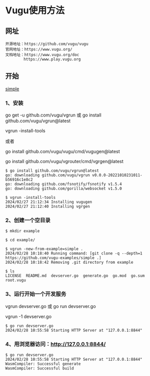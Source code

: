 # Vugu使用方法

## 网址
```
开源地址：https://github.com/vugu/vugu
官网地址：https://www.vugu.org/
文档地址：https://www.vugu.org/doc
        https://www.play.vugu.org
```

## 开始
[simple](example/README.md)

### 1、安装
go get -u github.com/vugu/vgrun 或 go install github.com/vugu/vgrun@latest

vgrun -install-tools

或者

go install github.com/vugu/vugu/cmd/vugugen@latest

go install github.com/vugu/vgrouter/cmd/vgrgen@latest

```
$ go install github.com/vugu/vgrun@latest
go: downloading github.com/vugu/vgrun v0.0.0-20221010231011-b56916c1e8c2
go: downloading github.com/fsnotify/fsnotify v1.5.4
go: downloading github.com/gorilla/websocket v1.5.0

$ vgrun -install-tools
2024/02/27 21:12:34 Installing vugugen
2024/02/27 21:12:40 Installing vgrgen

```


### 2、创建一个空目录
```
$ mkdir example

$ cd example/

$ vgrun -new-from-example=simple .
2024/02/28 10:18:40 Running command: [git clone -q --depth=1 https://github.com/vugu-examples/simple .]
2024/02/28 10:18:42 Removing .git directory from example

$ ls
LICENSE  README.md  devserver.go  generate.go  go.mod  go.sum  root.vugu

```

### 3、运行开始一个开发服务
vgrun devserver.go 或 go run devserver.go

vgrun -1 devserver.go
```
$ go run devserver.go
2024/02/28 10:55:58 Starting HTTP Server at "127.0.0.1:8844"
```

### 4、用浏览器访问：http://127.0.0.1:8844/ 
```
$ go run devserver.go
2024/02/28 10:55:58 Starting HTTP Server at "127.0.0.1:8844"
WasmCompiler: Successful generate
WasmCompiler: Successful build

```
